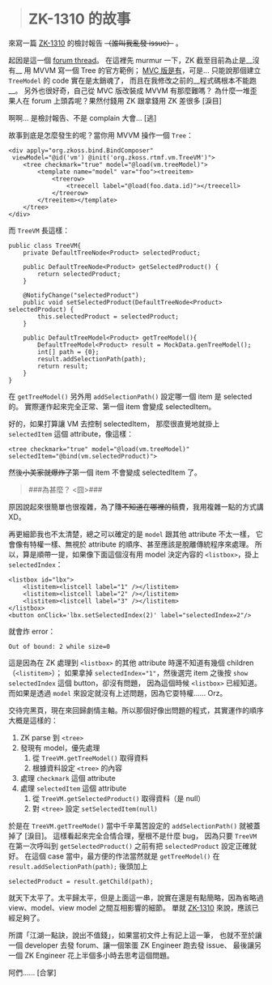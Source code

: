 > # ZK-1310 的故事 #

來寫一篇 [ZK-1310][1] 的檢討報告 <strike>（誰叫我亂發 issue）</strike> 。

起因是這一個 [forum thread][2]。
在這裡先 murmur 一下，ZK 截至目前為止是__沒有__ 用 MVVM 寫一個 Tree 的官方範例；
[MVC 版是有][3]，可是... 只能說那個建立 `TreeModel` 的 code 實在是太銷魂了，
而且在我修改之前的__程式碼根本不能跑__。
另外也很好奇，自己從 MVC 版改裝成 MVVM 有那麼難嗎？
為什麼一堆歪果人在 forum 上頭掱呢？果然付錢用 ZK 跟拿錢用 ZK 差很多 \[淚目] 

啊啊... 是檢討報告、不是 complain 大會... \[逃]

故事到底是怎麼發生的呢？當你用 MVVM 操作一個 `Tree`：

	<div apply="org.zkoss.bind.BindComposer" 
	 viewModel="@id('vm') @init('org.zkoss.rtmf.vm.TreeVM')">
		<tree checkmark="true" model="@load(vm.treeModel)">
		 	<template name="model" var="foo"><treeitem>
				<treerow>
					<treecell label="@load(foo.data.id)"></treecell>
				</treerow>
		 	</treeitem></template>
		</tree>
	</div>	

而 `TreeVM` 長這樣：

	public class TreeVM{
		private DefaultTreeNode<Product> selectedProduct;
		
		public DefaultTreeNode<Product> getSelectedProduct() {
			return selectedProduct;
		}

		@NotifyChange("selectedProduct")
		public void setSelectedProduct(DefaultTreeNode<Product> selectedProduct) {
			this.selectedProduct = selectedProduct;
		}

		public DefaultTreeModel<Product> getTreeModel(){
			DefaultTreeModel<Product> result = MockData.genTreeModel();
			int[] path = {0};
			result.addSelectionPath(path);		
			return result;
		}
	}

在 `getTreeModel()` 另外用 `addSelectionPath()` 設定哪一個 item 是 selected 的。
實際運作起來完全正常、第一個 item 會變成 selectedItem。

好的，如果打算讓 VM 去控制 selectedItem，
那麼很直覺地就掛上 `selectedItem` 這個 attribute，像這樣：

	<tree checkmark="true" model="@load(vm.treeModel)" selectedItem="@bind(vm.selectedProduct)">

然後<strike>小美家就爆炸了</strike>第一個 item 不會變成 selectedItem 了。

> ###為甚麼？ <囧>###

原因說起來很簡單也很複雜，為了賺<strike>不知道在哪裡的</strike>稿費，我用複雜一點的方式講 XD。

再更細節我也不太清楚，總之可以確定的是 `model` 跟其他 attribute 不太一樣，
它會像有特權一樣、無視於 attribute 的順序、甚至應該是脫離傳統程序來處理。
所以，算是順帶一提，如果像下面這個沒有用 model 決定內容的 `<listbox>`，掛上 `selectedIndex`：

	<listbox id="lbx">
		<listitem><listcell label="1" /></listitem>
		<listitem><listcell label="2" /></listitem>
		<listitem><listcell label="3" /></listitem>
	</listbox>
	<button onClick='lbx.setSelectedIndex(2)' label="selectedIndex=2"/>
	
就會炸 error：

	Out of bound: 2 while size=0

這是因為在 ZK 處理到 `<listbox>` 的其他 attribute 時還不知道有幾個 children（`<listitem>`）；
如果拿掉 `selectedIndex="1"`，然後選完 item 之後按 `show selectedIndex` 這個 button，卻沒有問題，
因為這個時候 `<listbox>` 已經知道。而如果是透過 `model` 來設定就沒有上述問題，因為它耍特權...... Orz。

交待完黑頁，現在來回歸劇情主軸。所以那個好像出問題的程式，其實運作的順序大概是這樣的：

1. ZK parse 到 `<tree>`
1. 發現有 model，優先處理
	1. 從 `TreeVM.getTreeModel()` 取得資料
	1. 根據資料設定 `<tree>` 的內容
1. 處理 `checkmark` 這個 attribute
1. 處理 `selectedItem` 這個 attribute
	1. 從 `TreeVM.getSelectedProduct()` 取得資料（是 null）
	1. 對 `<tree>` 設定 `setSelectedItem(null)`

於是在 `TreeVM.getTreeMode()` 當中千辛萬苦設定的 `addSelectionPath()` 就被蓋掉了 \[淚目]。
這樣看起來完全合情合理，壓根不是什麼 bug，
因為只要 `TreeVM` 在第一次呼叫到 `getSelectedProduct()` 之前有把 `selectedProduct` 設定正確就好。
在這個 case 當中，最方便的作法當然就是 `getTreeModel()` 在 `result.addSelectionPath(path);` 後頭加上

	selectedProduct = result.getChild(path);

就天下太平了。太平歸太平，但是上面這一串，說實在還是有點簡略，因為省略過 view、model、view model 之間互相影響的細節。
單就 [ZK-1310][1] 來說，應該已經足夠了。

所謂「江湖一點訣，說出不值錢」，如果當初文件上有記上這一筆，
也就不至於讓一個 developer 去發 forum、讓一個笨蛋 ZK Engineer 跑去發 issue、
最後讓另一個 ZK Engineer 花上半個多小時去思考這個問題。 

阿們...... \[合掌]

[1]: http://tracker.zkoss.org/browse/ZK-1310
[2]: http://www.zkoss.org/forum/listComment/20402
[3]: http://books.zkoss.org/wiki/ZK_Developer's_Reference/MVC/Model/Tree_Model